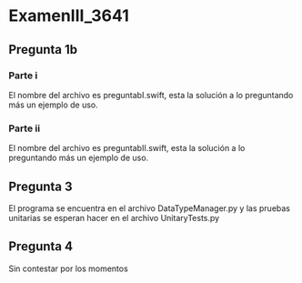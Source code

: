 # ExamenIII_3641
## Pregunta 1b
### Parte i
El nombre del archivo es preguntabI.swift, esta la solución a lo preguntando más un ejemplo de uso. 
### Parte ii
El nombre del archivo es preguntabII.swift, esta la solución a lo preguntando más un ejemplo de uso. 
## Pregunta 3
El programa se encuentra en el archivo DataTypeManager.py y las pruebas unitarias 
se esperan hacer en el archivo UnitaryTests.py
## Pregunta 4
Sin contestar por los momentos
